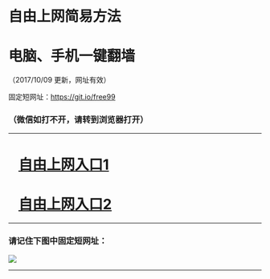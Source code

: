 ﻿# 自由上网简易方法

# 电脑、手机一键翻墙

（2017/10/09 更新，网址有效）

固定短网址：https://git.io/free99

### （微信如打不开，请转到浏览器打开）


***





# &nbsp;&nbsp; <a href="http://ft95803091.fwq-tz-1001.info/fwqtz01.html?t=100900126060 " target="_blank">自由上网入口1</a>
# &nbsp;&nbsp; <a href="http://ft2225211596.fwq-tz-1002.info/fwqtz02.html?t=100900125157 " target="_blank">自由上网入口2</a>
***

### 请记住下图中固定短网址：

<img src="https://s3-us-west-2.amazonaws.com/fwq-1001/yjfq-20170905okok.png" /> 


***

